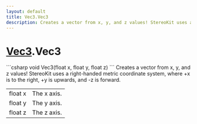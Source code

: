 ```yaml
---
layout: default
title: Vec3.Vec3
description: Creates a vector from x, y, and z values! StereoKit uses a right-handed metric coordinate system, where +x is to the right, +y is upwards, and -z is forward.
---
```

# [Vec3]({{site.url}}/Pages/Reference/Vec3.html).Vec3

<div class='signature' markdown='1'>
```csharp
void Vec3(float x, float y, float z)
```
Creates a vector from x, y, and z values! StereoKit uses
a right-handed metric coordinate system, where +x is to the
right, +y is upwards, and -z is forward.
</div>

|  |  |
|--|--|
|float x|The x axis.|
|float y|The y axis.|
|float z|The z axis.|





